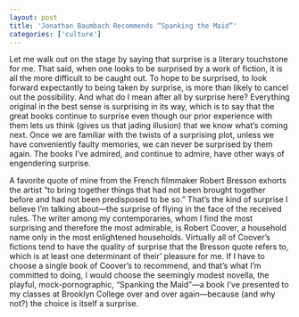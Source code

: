 ```yaml
---
layout: post
title: 'Jonathan Baumbach Recommends “Spanking the Maid”'
categories: ['culture']
---
```

<p>Let me walk out on the stage by saying that surprise is a literary touchstone for me. That said, when one looks to be surprised by a work of fiction, it is all the more difficult to be caught out. To hope to be surprised, to look forward expectantly to being taken by surprise, is more than likely to cancel out the possibility. And what do I mean after all by surprise here? Everything original in the best sense is surprising in its way, which is to say that the great books continue to surprise even though our prior experience with them lets us think (gives us that jading illusion) that we know what&#8217;s coming next. Once we are familiar with the twists of a surprising plot, unless we have conveniently faulty memories, we can never be surprised by them again. The books I&#8217;ve admired, and continue to admire, have other ways of engendering surprise.</p>
<p>A favorite quote of mine from the French filmmaker Robert Bresson exhorts the artist &#8220;to bring together things that had not been brought together before and had not been predisposed to be so.&#8221; That&#8217;s the kind of surprise I believe I&#8217;m talking about&mdash;the surprise of flying in the face of the received rules. The writer among my contemporaries, whom I find the most surprising and therefore the most admirable, is Robert Coover, a household name only in the most enlightened households. Virtually all of Coover&#8217;s fictions tend to have the quality of surprise that the Bresson quote refers to, which is at least one determinant of their&#8217; pleasure for me. If I have to choose a single book of Coover&#8217;s to recommend, and that&#8217;s what I&#8217;m committed to doing, I would choose the seemingly modest novella, the playful, mock-pornographic, &#8220;Spanking the Maid&#8221;&mdash;a book I&#8217;ve presented to my classes at Brooklyn College over and over again&#8212;because (and why not?) the choice is itself a surprise.</p>

